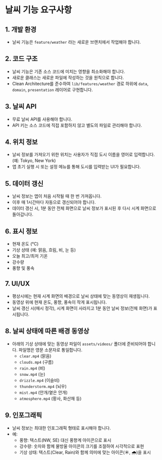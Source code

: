 # 날씨 기능 요구사항

## 1. 개발 환경
- 날씨 기능은 `feature/weather` 라는 새로운 브랜치에서 작업해야 합니다.

## 2. 코드 구조
- 날씨 기능은 기존 소스 코드에 미치는 영향을 최소화해야 합니다.
- 새로운 클래스는 새로운 파일에 작성하는 것을 원칙으로 합니다.
- Clean Architecture를 준수하여 `lib/features/weather` 경로 하위에 `data`, `domain`, `presentation` 레이어로 구현합니다.

## 3. 날씨 API
- 무료 날씨 API를 사용해야 합니다.
- API 키는 소스 코드에 직접 포함하지 않고 별도의 파일로 관리해야 합니다.

## 4. 위치 정보
- 날씨 정보를 가져오기 위한 위치는 사용자가 직접 도시 이름을 영어로 입력합니다. (예: Tokyo, New York)
- 앱 초기 실행 시 또는 설정 메뉴를 통해 도시를 입력받는 UI가 필요합니다.

## 5. 데이터 갱신
- 날씨 정보는 앱이 처음 시작될 때 한 번 가져옵니다.
- 이후 매 1시간마다 자동으로 갱신되어야 합니다.
- 데이터 갱신 시, 1분 동안 전체 화면으로 날씨 정보가 표시된 후 다시 시계 화면으로 돌아갑니다.

## 6. 표시 정보
- 현재 온도 (℃)
- 기상 상태 (예: 맑음, 흐림, 비, 눈 등)
- 오늘 최고/최저 기온
- 강수량
- 풍향 및 풍속

## 7. UI/UX
- 평상시에는 현재 시계 화면의 배경으로 날씨 상태에 맞는 동영상이 재생됩니다.
- 동영상 위에 현재 온도, 풍향, 풍속이 작게 표시됩니다.
- 날씨 갱신 시(매시 정각), 시계 화면이 사라지고 1분 동안 날씨 정보(전체 화면)가 표시됩니다.

## 8. 날씨 상태에 따른 배경 동영상
- 아래의 기상 상태에 맞는 동영상 파일이 `assets/videos/` 폴더에 준비되어야 합니다. 파일명은 영문 소문자로 통일합니다.
  - `clear.mp4` (맑음)
  - `clouds.mp4` (구름)
  - `rain.mp4` (비)
  - `snow.mp4` (눈)
  - `drizzle.mp4` (이슬비)
  - `thunderstorm.mp4` (뇌우)
  - `mist.mp4` (안개/옅은 안개)
  - `atmosphere.mp4` (황사, 화산재 등)

## 9. 인포그래픽
- 날씨 정보는 최대한 인포그래픽 형태로 표시해야 합니다.
- 예:
  - 풍향: 텍스트(NW, SE) 대신 풍향계 아이콘으로 표시
  - 강수량: 숫자와 함께 물방울 아이콘의 크기를 조절하여 시각적으로 표현
  - 기상 상태: 텍스트(Clear, Rain)와 함께 의미에 맞는 아이콘(☀️, 🌧️)을 표시 